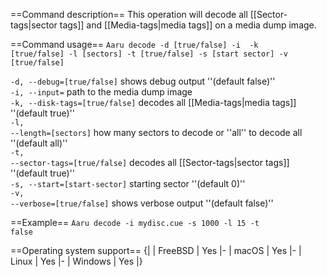 ==Command description== This operation will decode all [[Sector-tags|sector tags]] and [[Media-tags|media tags]] on a
media dump image.

==Command usage==
<code>Aaru decode -d [true/false] -i <dump> -k [true/false] -l [sectors] -t [true/false] -s [start sector]
-v [true/false]</code>

<code>-d, --debug=[true/false]</code> shows debug output ''(default false)''<br />
<code>-i, --input=<dump></code> path to the media dump image<br />
<code>-k, --disk-tags=[true/false]</code> decodes all [[Media-tags|media tags]] ''(default true)''<br />
<code>-l, --length=[sectors]</code> how many sectors to decode or ''all'' to decode all ''(default all)''<br />
<code>-t, --sector-tags=[true/false]</code> decodes all [[Sector-tags|sector tags]] ''(default true)''<br />
<code>-s, --start=[start-sector]</code> starting sector ''(default 0)''<br />
<code>-v, --verbose=[true/false]</code> shows verbose output ''(default false)''<br />

==Example==
<code>Aaru decode -i mydisc.cue -s 1000 -l 15 -t false</code>

==Operating system support== {| | FreeBSD | Yes |- | macOS | Yes |- | Linux | Yes |- | Windows | Yes |}